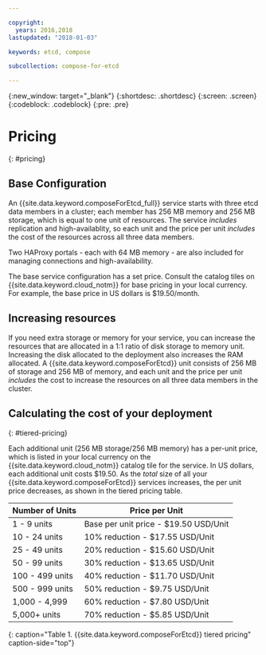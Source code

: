 ```yaml
---

copyright:
  years: 2016,2018
lastupdated: "2018-01-03"

keywords: etcd, compose

subcollection: compose-for-etcd

---
```


{:new_window: target="_blank"}
{:shortdesc: .shortdesc}
{:screen: .screen}
{:codeblock: .codeblock}
{:pre: .pre}

# Pricing
{: #pricing}

## Base Configuration

An {{site.data.keyword.composeForEtcd_full}} service starts with three etcd data members in a cluster; each member has 256 MB memory and 256 MB storage, which is equal to one unit of resources. The service _includes_ replication and high-availablity, so each unit and the price per unit _includes_ the cost of the resources across all three data members.

Two HAProxy portals - each with 64 MB memory - are also included for managing connections and high-availability.

The base service configuration has a set price. Consult the catalog tiles on {{site.data.keyword.cloud_notm}} for base pricing in your local currency. For example, the base price in US dollars is $19.50/month.

## Increasing resources

If you need extra storage or memory for your service, you can increase the resources that are allocated in a 1:1 ratio of disk storage to memory unit. Increasing the disk allocated to the deployment also increases the RAM allocated. A {{site.data.keyword.composeForEtcd}} unit consists of 256 MB of storage and 256 MB of memory, and each unit and the price per unit _includes_ the cost to increase the resources on all three data members in the cluster. 

## Calculating the cost of your deployment
{: #tiered-pricing}

Each additional unit (256 MB storage/256 MB memory) has a per-unit price, which is listed in your local currency on the {{site.data.keyword.cloud_notm}} catalog tile for the service. In US dollars, each additional unit costs $19.50. As the _total_ size of all your {{site.data.keyword.composeForEtcd}} services increases, the per unit price decreases, as shown in the tiered pricing table.

Number of Units|Price per Unit
----------|-----------
1 - 9 units|Base per unit price - $19.50 USD/Unit
10 - 24 units|10% reduction - $17.55 USD/Unit
25 - 49 units|20% reduction - $15.60 USD/Unit
50 - 99 units|30% reduction - $13.65 USD/Unit
100 - 499 units|40% reduction - $11.70 USD/Unit
500 - 999 units|50% reduction - $9.75 USD/Unit
1,000 - 4,999|60% reduction - $7.80 USD/Unit
5,000+ units|70% reduction - $5.85 USD/Unit
{: caption="Table 1. {{site.data.keyword.composeForEtcd}} tiered pricing" caption-side="top"}
